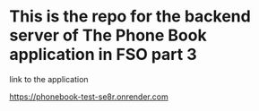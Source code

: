 # This is the repo for the backend server of The Phone Book application in FSO part 3

link to the application

https://phonebook-test-se8r.onrender.com